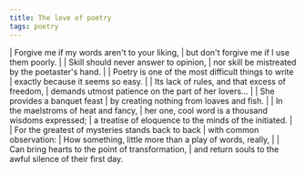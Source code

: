 ```yaml
---
title: The love of poetry
tags: poetry
---
```


| Forgive me if my words aren't to your liking,
| but don't forgive me if I use them poorly.
|
| Skill should never answer to opinion,
| nor skill be mistreated by the poetaster's hand.
|
| Poetry is one of the most difficult things to write
| exactly because it seems so easy.
|
| Its lack of rules, and that excess of freedom,
| demands utmost patience on the part of her lovers...
|
| She provides a banquet feast
| by creating nothing from loaves and fish.
|
| In the maelstroms of heat and fancy,
| her one, cool word is a thousand wisdoms expressed;
| a treatise of eloquence to the minds of the initiated.
|
| For the greatest of mysteries stands back to back
| with common observation:
| How something, little more than a play of words, really,
|
| Can bring hearts to the point of transformation,
| and return souls to the awful silence of their first day.
